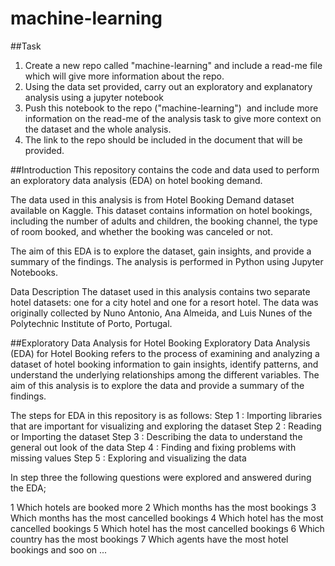 # machine-learning
##Task

1. Create a new repo called "machine-learning" and include a read-me file which will give more information about the repo.
2. Using the data set provided, carry out an exploratory and explanatory analysis using a jupyter notebook
3. Push this notebook to the repo ("machine-learning")  and include more information on the read-me of 
   the analysis task to give more context on the dataset and the whole analysis.
4. The link to the repo should be included in the document that will be provided.




##Introduction
This repository contains the code and data used to perform an exploratory data analysis (EDA) on hotel booking demand.

The data used in this analysis is from Hotel Booking Demand dataset available on Kaggle. This dataset contains information on hotel bookings, including the number of adults and children, the booking channel, the type of room booked, and whether the booking was canceled or not.

The aim of this EDA is to explore the dataset, gain insights, and provide a summary of the findings. The analysis is performed in Python using Jupyter Notebooks.

Data Description
The dataset used in this analysis contains two separate hotel datasets: one for a city hotel and one for a resort hotel. The data was originally collected by Nuno Antonio, Ana Almeida, and Luis Nunes of the Polytechnic Institute of Porto, Portugal.


##Exploratory Data Analysis for Hotel Booking 
Exploratory Data Analysis (EDA) for Hotel Booking refers to the process of examining and analyzing a dataset of hotel booking information to gain insights, identify patterns, and understand the underlying relationships among the different variables. The aim of this analysis is to explore the data and provide a summary of the findings. 

The steps for EDA in this repository is as follows:
Step 1 : Importing libraries that are important for visualizing and exploring the dataset
Step 2 : Reading or Importing the dataset
Step 3 : Describing the data to understand the general out look of the data
Step 4 : Finding and fixing problems with missing values
Step 5 : Exploring and visualizing the data

In step three the following questions were explored and answered during the EDA;

1 Which hotels are booked more
2 Which months has the most bookings
3 Which months has the most cancelled bookings
4 Which hotel has the most cancelled bookings
5 Which hotel has the most cancelled bookings
6 Which country has the most bookings
7 Which agents have the most hotel bookings
and soo on ...

